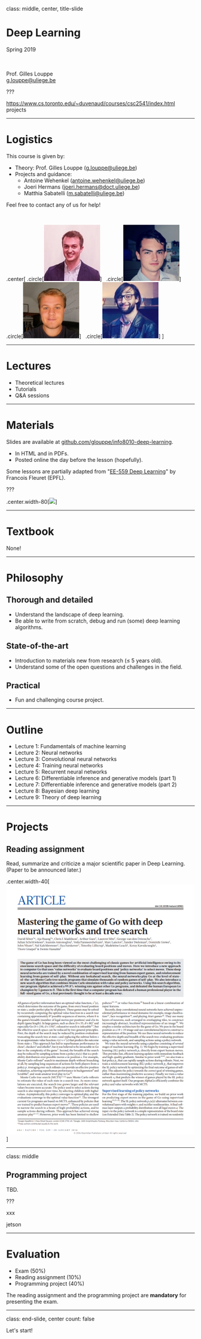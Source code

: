 class: middle, center, title-slide

# Deep Learning

Spring 2019

<br><br>
Prof. Gilles Louppe<br>
[g.louppe@uliege.be](g.louppe@uliege.be)

???

https://www.cs.toronto.edu/~duvenaud/courses/csc2541/index.html projects

---

# Logistics

This course is given by:
- Theory: Prof. Gilles Louppe ([g.louppe@uliege.be](mailto:g.louppe@uliege.be))
- Projects and guidance:
    - Antoine Wehenkel ([antoine.wehenkel@uliege.be](antoine.wehenkel@uliege.be))
    - Joeri Hermans ([joeri.hermans@doct.uliege.be](mailto:joeri.hermans@doct.uliege.be))
    - Matthia Sabatelli ([m.sabatelli@uliege.be](mailto:m.sabatelli@uliege.be))

Feel free to contact any of us for help!

<br>

.center[
.circle[![](figures/outline/gilles.jpg)] &nbsp;
.circle[![](figures/outline/antoine.jpg)] &nbsp;
.circle[![](figures/outline/joeri.jpg)] &nbsp;
.circle[![](figures/outline/matthia.jpg)]
]

---

# Lectures

- Theoretical lectures
- Tutorials
- Q&A sessions

---

# Materials

Slides are available at [github.com/glouppe/info8010-deep-learning](https://github.com/glouppe/info8010-deep-learning).
- In HTML and in PDFs.
- Posted online the day before the lesson (hopefully).

Some lessons are partially adapted from "[EE-559 Deep Learning](https://fleuret.org/ee559)" by Francois Fleuret (EPFL).

???

.center.width-80[![](figures/outline/slides.png)]


---

# Textbook

None!

---

# Philosophy

## Thorough and detailed
- Understand the landscape of deep learning.
- Be able to write from scratch, debug and run (some) deep learning algorithms.

## State-of-the-art
- Introduction to materials new from research ($\leq$ 5 years old).
- Understand some of the open questions and challenges in the field.

## Practical
- Fun and challenging course project.

---

# Outline

- Lecture 1: Fundamentals of machine learning
- Lecture 2: Neural networks
- Lecture 3: Convolutional neural networks
- Lecture 4: Training neural networks
- Lecture 5: Recurrent neural networks
- Lecture 6: Differentiable inference and generative models (part 1)
- Lecture 7: Differentiable inference and generative models (part 2)
- Lecture 8: Bayesian deep learning
- Lecture 9: Theory of deep learning

---

# Projects

## Reading assignment

Read, summarize and criticize a major scientific paper in Deep Learning.
(Paper to be announced later.)

.center.width-40[![](figures/outline/alphago-paper.png)]

---

class: middle

## Programming project

TBD.

???

xxx

jetson

---

# Evaluation

- Exam (50%)
- Reading assignment (10%)
- Programming project (40%)

The reading assignment and the programming project are **mandatory** for presenting the exam.

---

class: end-slide, center
count: false

Let's start!
